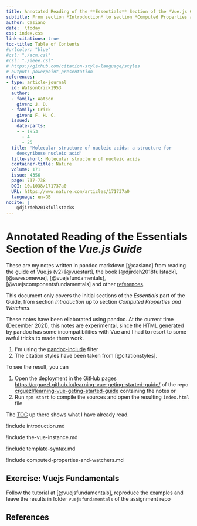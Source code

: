 ```yaml
---
title: Annotated Reading of the **Essentials** Section of the *Vue.js Guide*
subtitle: From section *Introduction* to section *Computed Properties and Watchers* 
author: Casiano
date:  \today
css: index.css
link-citations: true
toc-title: Table of Contents
#urlcolor: "blue"
#csl: "./acm.csl"
#csl: "./ieee.csl"
# https://github.com/citation-style-language/styles
# output: powerpoint_presentation
references:
- type: article-journal
  id: WatsonCrick1953
  author:
  - family: Watson
    given: J. D.
  - family: Crick
    given: F. H. C.
  issued:
    date-parts:
    - - 1953
      - 4
      - 25
  title: 'Molecular structure of nucleic acids: a structure for
    deoxyribose nucleic acid'
  title-short: Molecular structure of nucleic acids
  container-title: Nature
  volume: 171
  issue: 4356
  page: 737-738
  DOI: 10.1038/171737a0
  URL: https://www.nature.com/articles/171737a0
  language: en-GB
nocite: |
    @djirdeh2018fullstacks
--- 
```


# Annotated Reading of the **Essentials** Section of the *Vue.js Guide*

<!--
https://stackoverflow.com/questions/48429998/data-prefix-is-added-to-custom-attributes-how-to-prevent-this
-->
These are my notes written in pandoc markdown [@casiano] from reading the guide of Vue.js (v2) [@vuestart], the book [@djirdeh2018fullstack], [@awesomevue], [@vuejsfundamentals],
[@vuejscomponentsfundamentals]  and other [references](#references).

This document only covers
the initial sections of the *Essentials* part of the Guide, from section *Introduction* up to section *Computed Properties and Watchers*.  

These notes have been ellaborated using pandoc.
At the current time (December 2021), this notes are experimental, since the HTML generated by pandoc has some incompatibilities with Vue and I had to resort to some awful tricks to made them work.


1. I'm using the [pandoc-include](https://github.com/DCsunset/pandoc-include) filter
2. The citation styles have been taken from [@citationstyles].

To see the result, you can 

1. Open the deployment in the  GitHub pages <https://crguezl.github.io/learning-vue-geting-started-guide/> of the repo [crguezl/learning-vue-geting-started-guide](https://github.com/crguezl/learning-vue-geting-started-guide) containing the notes or
2. Run `npm start` to compile the sources and open the resulting `index.html` file

The [TOC](#toc) up there shows what I have already read.

!include introduction.md

!include the-vue-instance.md

!include template-syntax.md

!include computed-properties-and-watchers.md

## Exercise: Vuejs Fundamentals

Follow the tutorial at [@vuejsfundamentals], reproduce the examples and leave the results in folder `vuejsfundamentals` of the assignment repo

## References
